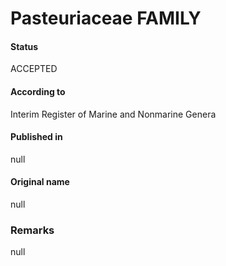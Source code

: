 # Pasteuriaceae FAMILY

#### Status
ACCEPTED

#### According to
Interim Register of Marine and Nonmarine Genera

#### Published in
null

#### Original name
null

### Remarks
null